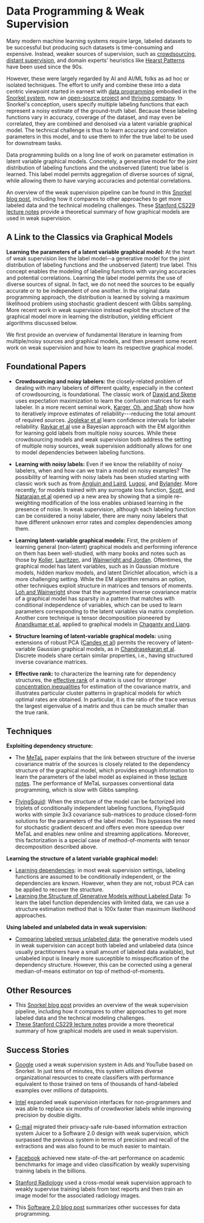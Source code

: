 # Data Programming & Weak Supervision

Many modern machine learning systems require large, labeled datasets to be successful but producing such datasets is time-consuming and expensive. Instead, weaker sources of supervision, such as [crowdsourcing](https://papers.nips.cc/paper/2011/file/c667d53acd899a97a85de0c201ba99be-Paper.pdf), [distant supervision](https://www.aclweb.org/anthology/P09-1113.pdf), and domain experts' heuristics like [Hearst Patterns](https://people.ischool.berkeley.edu/~hearst/papers/coling92.pdf) have been used since the 90s.
 
However, these were largely regarded by AI and AI/ML folks as ad hoc or isolated techniques. The effort to unify and combine these into a data centric viewpoint started in earnest with [data programming](https://arxiv.org/pdf/1605.07723.pdf) embodied in the [Snorkel system](http://www.vldb.org/pvldb/vol11/p269-ratner.pdf), now an [open-source project](http://snorkel.org) and [thriving company](http://snorkel.ai). In Snorkel's conception, users specify multiple labeling functions that each represent a noisy estimate of the ground-truth label. Because these labeling functions vary in accuracy, coverage of the dataset, and may even be correlated, they are combined and denoised via a latent variable graphical model. The technical challenge is thus to learn accuracy and correlation parameters in this model, and to use them to infer the true label to be used for downstream tasks.

Data programming builds on a long line of work on parameter estimation in latent variable graphical models. Concretely, a generative model for the joint distribution of labeling functions and the unobserved (latent) true label is learned. This label model permits aggregation of diverse sources of signal, while allowing them to have varying accuracies and potential correlations.

An overview of the weak supervision pipeline can be found in this [Snorkel blog post](https://www.snorkel.org/blog/weak-supervision), including how it compares to other approaches to get more labeled data and the technical modeling challenges. These [Stanford CS229 lecture notes](https://mayeechen.github.io/files/wslecturenotes.pdf) provide a theoretical summary of how graphical models are used in weak supervision.


<h2 id="data-programming-link">A Link to the Classics via Graphical Models</h2>

**Learning the parameters of a latent variable graphical model:** At the heart of weak supervision lies the label model--a generative model for the joint distribution of labeling functions and the unobserved (latent) true label. This concept enables the modeling of labeling functions with varying accuracies and potential correlations. Learning the label model permits the use of diverse sources of signal. In fact, we do not need the sources to be equally accurate or to be independent of one another. In the original data programming approach, the distribution is learned by solving a maximum likelihood problem using stochastic gradient descent with Gibbs sampling. More recent work in weak supervision instead exploit the structure of the graphical model more in learning the distribution, yielding efficient algorithms discussed below.

We first provide an overview of fundamental literature in learning from multiple/noisy sources and graphical models, and then present some recent work on weak supervision and how to learn its respective graphical model.


<h2 id="data-programming-foundations">Foundational Papers</h2>


- **Crowdsourcing and noisy labelers:** the closely-related problem of dealing with many labelers of different quality, especially in the context of crowdsourcing, is foundational. The classic work of [Dawid and Skene](https://www.jstor.org/stable/2346806) uses expectation maximization to learn the confusion matrices for each labeler. In a more recent seminal work, [Karger, Oh, and Shah](https://papers.nips.cc/paper/2011/file/c667d53acd899a97a85de0c201ba99be-Paper.pdf) show how to iteratively improve estimates of reliability---reducing the total amount of required sources. [Joglekar et al](https://dl.acm.org/doi/10.1145/2487575.2487595) learn confidence intervals for labeler reliability. [Raykar et al](https://www.jmlr.org/papers/volume11/raykar10a/raykar10a.pdf) use a Bayesian approach with the EM algorithm for learning gold labels from multiple noisy sources. While these crowdsourcing models and weak supervision both address the setting of multiple noisy sources, weak supervision additionally allows for one to model dependencies between labeling functions.

- **Learning with noisy labels:** Even if we know the reliability of noisy labelers, when and how can we train a model on noisy examples? The possibility of learning with noisy labels has been studied starting with classic work such as from [Angluin and Laird](http://homepages.math.uic.edu/~lreyzin/papers/angluin88b.pdf), [Lugosi](https://www.sciencedirect.com/science/article/pii/0031320392900087), and [Bylander](https://dl.acm.org/doi/pdf/10.1145/180139.181176). More recently, for models trained with any surrogate loss function, [Scott](http://web.eecs.umich.edu/~cscott/pubs/asymsurrEJS.pdf), and [Natarajan et al](https://proceedings.neurips.cc/paper/2013/file/3871bd64012152bfb53fdf04b401193f-Paper.pdf) opened up a new area by showing that a simple re-weighting modification of the loss enables unbiased learning in the presence of noise. In weak supervision, although each labeling function can be considered a noisy labeler, there are many noisy labelers that have different unknown error rates and complex dependencies among them.

- **Learning latent-variable graphical models:** First, the problem of learning general (non-latent) graphical models and performing inference on them has been well-studied, with many books and notes such as those by [Koller](https://ai.stanford.edu/~koller/Papers/Koller+al:SRL07.pdf), [Lauritzen](http://www.statslab.cam.ac.uk/~qz280/teaching/causal-2019/reading/Lauritzen_1996_Graphical_Models.pdf), and [Wainwright and Jordan](https://people.eecs.berkeley.edu/~wainwrig/Papers/WaiJor08_FTML.pdf). Oftentimes, the graphical model has latent variables, such as in Gaussian mixture models, hidden markov models, and latent Dirichlet allocation, which is a more challenging setting. While the EM algorithm remains an option, other techniques exploit structure in matrices and tensors of moments. [Loh and Wainwright](https://arxiv.org/pdf/1212.0478.pdf) show that the augmented inverse covariance matrix of a graphical model has sparsity in a pattern that matches with conditional independence of variables, which can be used to learn parameters corresponding to the latent variables via matrix completion. Another core technique is tensor decomposition pioneered by [Anandkumar et al](https://www.jmlr.org/papers/volume15/anandkumar14b/anandkumar14b.pdf), applied to graphical models in [Chaganty and Liang](http://proceedings.mlr.press/v32/chaganty14.html). 

- **Structure learning of latent-variable graphical models:** using extensions of robust PCA ([Candes et al](https://arxiv.org/pdf/0912.3599.pdf)) permits the recovery of latent-variable Gaussian graphical models, as in [Chandrasekaran et al](https://arxiv.org/pdf/1008.1290.pdf). Discrete models share certain similar properties, i.e., having structured inverse covariance matrices.

- **Effective rank:** to characterize the learning rate for dependency structures, the [effective rank](https://arxiv.org/pdf/1011.3027.pdf) of a matrix is used for stronger [concentration inequalities](https://projecteuclid.org/journals/bernoulli/volume-21/issue-2/On-the-sample-covariance-matrix-estimator-of-reduced-effective-rank/10.3150/14-BEJ602.full) for estimation of the covariance matrix, and illustrates particular cluster patterns in graphical models for which optimal rates are obtained. In particular, it is the ratio of the trace versus the largest eigenvalue of a matrix and thus can be much smaller than the true rank.


<h2 id="data-programming-techniques">Techniques</h2>

**Exploiting dependency structure:**
- The [MeTaL](https://arxiv.org/pdf/1810.02840.pdf) paper explains that the link between structure of the inverse covariance matrix of the sources is closely related to the dependency structure of the graphical model, which provides enough information to learn the parameters of the label model as explained in these [lecture notes](https://mayeechen.github.io/files/wslecturenotes.pdf). The performance of MeTaL surpasses conventional data programming, which is slow with Gibbs sampling.

- [FlyingSquid](https://arxiv.org/pdf/2002.11955.pdf): When the structure of the model can be factorized into triplets of conditionally independent labeling functions, FlyingSquid works with simple 3x3 covariance sub-matrices to produce closed-form solutions for the parameters of the label model. This bypasses the need for stochastic gradient descent and offers even more speedup over MeTaL and enables new online and streaming applications. Moreover, this factorization is a special case of method-of-moments with tensor decomposition described above.


**Learning the structure of a latent variable graphical model:**
- [Learning dependencies](https://arxiv.org/pdf/1903.05844.pdf): in most weak supervision settings, labeling functions are assumed to be conditionally independent, or the dependencies are known. However, when they are not, robust PCA can be applied to recover the structure.
- [Learning the Structure of Generative Models without Labeled Data](https://export.arxiv.org/pdf/1703.00854): To learn the label function dependencies with limited data, we can use a structure estimation method that is 100x faster than maximum likelihood approaches.

**Using labeled and unlabeled data in weak supervision:**
- [Comparing labeled versus unlabeled data](https://arxiv.org/pdf/2103.02761.pdf): the generative models used in weak supervision can accept both labeled and unlabeled data (since usually practitioners have a small amount of labeled data available), but unlabeled input is linearly more susceptible to misspecification of the dependency structure. However, this can be corrected using a general median-of-means estimator on top of method-of-moments. 

<h2 id="data-programming-resources">Other Resources</h2>

- This [Snorkel blog post](https://www.snorkel.org/blog/weak-supervision) provides an overview of the weak supervision pipeline, including how it compares to other approaches to get more labeled data and the technical modeling challenges.
- [These Stanford CS229 lecture notes](https://mayeechen.github.io/files/wslecturenotes.pdf) provide a more theoretical summary of how graphical models are used in weak supervision.


<h2 id="weak-supervision-success-stories"> Success Stories </h2>

- [Google](https://arxiv.org/pdf/1812.00417.pdf) used a weak supervision system in Ads and YouTube based on Snorkel. In just tens of minutes, this system utilizes diverse organizational resources to create classifiers with performance equivalent to those trained on tens of thousands of hand-labeled examples over millions of datapoints.

- [Intel](https://ajratner.github.io/assets/papers/Osprey_DEEM.pdf) expanded weak supervision interfaces for non-programmers and was able to replace six months of crowdworker labels while improving precision by double digits.
- [G-mail](http://cidrdb.org/cidr2020/papers/p31-sheng-cidr20.pdf) migrated their privacy-safe rule-based information extraction system Juicer to a Software 2.0 design with weak supervision, which surpassed the previous system in terms of precision and recall of the extractions and was also found to be much easier to maintain.

- [Facebook](https://ai.facebook.com/blog/billion-scale-semi-supervised-learning/) achieved new state-of-the-art performance on academic benchmarks for image and video classification by weakly supervising training labels in the billions.

- [Stanford Radiology](https://arxiv.org/pdf/1903.11101.pdf) used a cross-modal weak supervision approach to weakly supervise training labels from text reports and then train an image model for the associated radiology images.

- This [Software 2.0 blog post](https://hazyresearch.stanford.edu/software2) summarizes other successes for data programming.